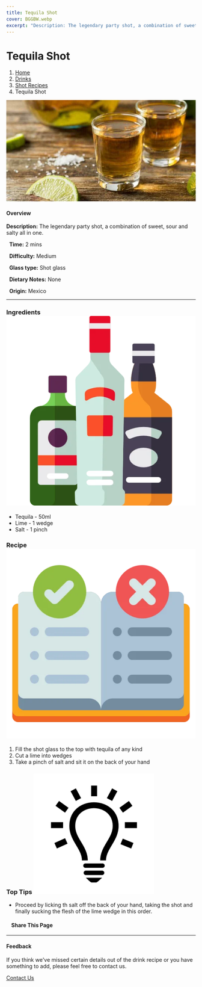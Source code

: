```yaml
---
title: Tequila Shot
cover: BGGBW.webp
excerpt: "Description: The legendary party shot, a combination of sweet, sour and salty all in one."
---
```


# Tequila Shot

1.  [Home](/)
2.  [Drinks](drinks)
3.  [Shot Recipes](drinks/shotrecipes)
4.  Tequila Shot

![](images/tequilashot.webp)

#### Overview

**Description:** The legendary party shot, a combination of sweet, sour and salty all in one.

  **Time:** 2 mins

  **Difficulty:** Medium

  **Glass type:** Shot glass

  **Dietary Notes:** None

  **Origin:** Mexico

* * *

### Ingredients ![target](images/liquor.webp)

-   Tequila - 50ml
-   Lime - 1 wedge
-   Salt - 1 pinch

### Recipe ![target](images/rules.webp)

1.  Fill the shot glass to the top with tequila of any kind
2.  Cut a lime into wedges
3.  Take a pinch of salt and sit it on the back of your hand

### Top Tips ![target](images/lightbulb.webp)

-   Proceed by licking th salt off the back of your hand, taking the shot and finally sucking the flesh of the lime wedge in this order.

####     Share This Page

[](https://www.facebook.com/sharer/sharer.php?u=beergogglegames.co.uk/Drinks/ShotRecipes/tequilashot)[](https://www.instagram.com/direct/new/)[](https://twitter.com/intent/tweet?url=beergogglegames.co.uk/Drinks/ShotRecipes/tequilashot)

* * *

#### Feedback

If you think we've missed certain details out of the drink recipe or you have something to add, please feel free to contact us.

  
  
  
[Contact Us](contact)
